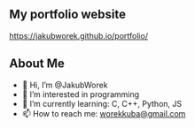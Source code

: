 ## My portfolio website
https://jakubworek.github.io/portfolio/

## About Me
- 👋 Hi, I’m @JakubWorek
- 👀 I’m interested in programming
- 🌱 I’m currently learning: C, C++, Python, JS
- 📫 How to reach me: worekkuba@gmail.com

<!---
JakubWorek/JakubWorek is a ✨ special ✨ repository because its `README.md` (this file) appears on your GitHub profile.
You can click the Preview link to take a look at your changes.
--->
